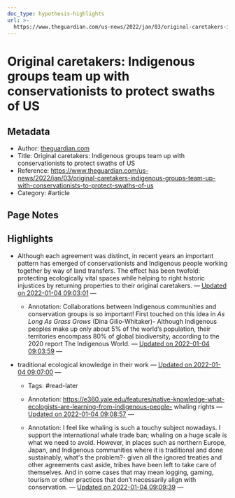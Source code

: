 ```yaml
---
doc_type: hypothesis-highlights
url: >-
  https://www.theguardian.com/us-news/2022/jan/03/original-caretakers-indigenous-groups-team-up-with-conservationists-to-protect-swaths-of-us
---
```

# Original caretakers: Indigenous groups team up with conservationists to protect swaths of US

## Metadata
- Author: [theguardian.com]()
- Title: Original caretakers: Indigenous groups team up with conservationists to protect swaths of US
- Reference: https://www.theguardian.com/us-news/2022/jan/03/original-caretakers-indigenous-groups-team-up-with-conservationists-to-protect-swaths-of-us
- Category: #article

## Page Notes


## Highlights
- Although each agreement was distinct, in recent years an important pattern has emerged of conservationists and Indigenous people working together by way of land transfers. The effect has been twofold: protecting ecologically vital spaces while helping to right historic injustices by returning properties to their original caretakers. — [Updated on 2022-01-04 09:03:01](https://hyp.is/ruMrgmzxEeyYNBO-SiAM9Q/www.theguardian.com/us-news/2022/jan/03/original-caretakers-indigenous-groups-team-up-with-conservationists-to-protect-swaths-of-us)  — 

   - Annotation: Collaborations between Indigenous communities and conservation groups is so important! First touched on this idea in *As Long As Grass Grows* (Dina Gilio-Whitaker)- Although Indigenous peoples make up only about 5% of the world’s population, their territories encompass 80% of global biodiversity, according to the 2020 report The Indigenous World. — [Updated on 2022-01-04 09:03:59](https://hyp.is/0Yf-7GzxEeyZAff7ZabYTg/www.theguardian.com/us-news/2022/jan/03/original-caretakers-indigenous-groups-team-up-with-conservationists-to-protect-swaths-of-us)  — 

- traditional ecological knowledge in their work — [Updated on 2022-01-04 09:07:00](https://hyp.is/IzD9FmzyEeycYLMpJhAK1w/www.theguardian.com/us-news/2022/jan/03/original-caretakers-indigenous-groups-team-up-with-conservationists-to-protect-swaths-of-us)  — 
   - Tags: #read-later 
   - Annotation: https://e360.yale.edu/features/native-knowledge-what-ecologists-are-learning-from-indigenous-people- whaling rights — [Updated on 2022-01-04 09:08:57](https://hyp.is/gvASZGzyEeywrSeJxka5ng/www.theguardian.com/us-news/2022/jan/03/original-caretakers-indigenous-groups-team-up-with-conservationists-to-protect-swaths-of-us)  — 

   - Annotation: I feel like whaling is such a touchy subject nowadays. I support the international whale trade ban; whaling on a huge scale is what we need to avoid. However, in places such as northern Europe, Japan, and Indigenous communities where it is traditional and done sustainably, what's the problem?- given all the ignored treaties and other agreements cast aside, tribes have been left to take care of themselves. And in some cases that may mean logging, gaming, tourism or other practices that don’t necessarily align with conservation. — [Updated on 2022-01-04 09:09:39](https://hyp.is/nBh8hmzyEeya0xecmqHU8A/www.theguardian.com/us-news/2022/jan/03/original-caretakers-indigenous-groups-team-up-with-conservationists-to-protect-swaths-of-us)  — 


